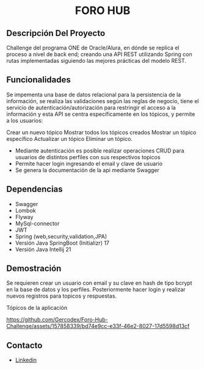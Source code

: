 <h1 align="center"> FORO HUB </h1>


## Descripción Del Proyecto

Challenge del programa ONE de Oracle/Alura, en dónde se replica el proceso a nivel de back end; creando una API REST utilizando Spring con rutas implementadas siguiendo las mejores prácticas del modelo REST.

## Funcionalidades

Se impementa una base de datos relacional para la persistencia de la información, se realiza las validaciones según las reglas de negocio, tiene el servicio de autenticación/autorización para restringir el acceso a la información y esta API se centra específicamente en los tópicos, y permite a los usuarios:

Crear un nuevo tópico
Mostrar todos los tópicos creados
Mostrar un tópico específico
Actualizar un tópico
Eliminar un tópico.

* Mediante autenticación es posible realizar operaciones CRUD para usuarios de distintos perfiles con sus respectivos topicos
* Permite hacer login ingresando el email y clave de usuario
* Se genera la documentación de la api mediante Swagger

## Dependencias

* Swagger
* Lombok
* Flyway
* MySql-connector
* JWT
* Spring (web,security,validation,JPA)
* Versión Java SpringBoot (Initializr) 17
* Versión Java Intellij 21

## Demostración

Se requieren crear un usuario con email y su clave en hash de tipo bcrypt en la base de datos y los perfiles.
Posteriormente hacer login y realizar nuevos registros para topicos y respuestas.

Tópicos de la aplicación

https://github.com/Gercodex/Foro-Hub-Challenge/assets/157858339/bd74e9cc-e33f-46e2-8027-17d5598d13cf



## Contacto
 * [Linkedin](https://www.linkedin.com/in/jesus-alcaraz-)
